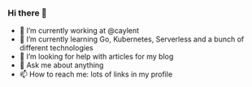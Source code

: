 ### Hi there 👋

- 🔭 I’m currently working at @caylent
- 🌱 I’m currently learning Go, Kubernetes, Serverless and a bunch of different technologies
- 🤔 I’m looking for help with articles for my blog
- 💬 Ask me about anything
- 📫 How to reach me: lots of links in my profile
